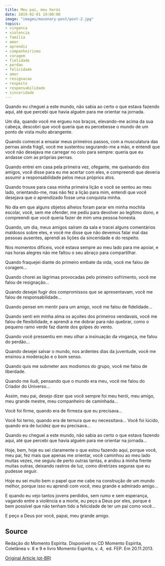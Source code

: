 ```yaml
---
title: Meu pai, meu herói
date: 2019-02-01 19:00:00
image: "images/masonary-post/post-2.jpg"
topics: 
- vinganca
- violencia
- familia
- amor
- aprendiz
- companheirismo
- coragem
- fielidade
- perdao
- felicidade
- amor
- resignacao
- respeito
- responsabilidade
- sinceridade
---
```


Quando eu cheguei a este mundo, não sabia ao certo o que estava fazendo aqui,
até que percebi que havia alguém para me orientar na jornada.

Um dia, quando você me ergueu nos braços, elevando-me acima da sua cabeça,
descobri que você queria que eu percebesse o mundo de um ponto de vista muito
abrangente.

Quando comecei a ensaiar meus primeiros passos, com a musculatura das pernas
ainda frágil, você me sustentou segurando-me a mão, e entendi que você não
desejava me carregar no colo para sempre: queria que eu andasse com as próprias
pernas.

Quando entrei em casa pela primeira vez, ofegante, me queixando dos amigos,
você disse para eu me acertar com eles, e compreendi que deveria assumir a
responsabilidade pelos meus próprios atos.

Quando trouxe para casa minha primeira lição e você se sentou ao meu lado,
orientando-me, mas não fez a lição para mim, entendi que você desejava que o
aprendizado fosse uma conquista minha.

No dia em que alguns objetos alheios foram parar em minha mochila escolar,
você, sem me ofender, me pediu para devolver ao legítimo dono, e compreendi que
você queria fazer de mim uma pessoa honesta.

Quando, um dia, meus amigos saíram da sala e tracei alguns comentários maldosos
sobre eles, e você me disse que não devemos falar mal das pessoas ausentes,
aprendi as lições da sinceridade e do respeito.

Nos momentos difíceis, você estava sempre ao meu lado para me apoiar, e nas
horas alegres não me faltou o seu abraço para compartilhar.

Quando fraquejei diante do primeiro embate da vida, você me falou de coragem...

Quando chorei as lágrimas provocadas pelo primeiro sofrimento, você me falou de
resignação...

Quando desejei fugir dos compromissos que se apresentavam, você me falou de
responsabilidade...

Quando pensei em mentir para um amigo, você me falou de fidelidade...

Quando senti em minha alma os açoites dos primeiros vendavais, você me falou de
flexibilidade, e aprendi a me dobrar para não quebrar, como o pequeno ramo
verde faz diante dos golpes do vento.

Quando você pressentiu em meu olhar a insinuação da vingança, me falou do
perdão...

Quando desejei salvar o mundo, nos ardentes dias da juventude, você me ensinou
a moderação e o bom senso.

Quando quis me submeter aos modismos do grupo, você me falou de liberdade.

Quando me iludi, pensando que o mundo era meu, você me falou do Criador do
Universo...

Assim, meu pai, desejo dizer que você sempre foi meu herói, meu amigo, meu
grande mestre, meu companheiro de caminhada...

Você foi firme, quando era de firmeza que eu precisava...

Você foi terno, quando era de ternura que eu necessitava... Você foi lúcido,
quando era de lucidez que eu precisava...

Quando eu cheguei a este mundo, não sabia ao certo o que estava fazendo aqui,
até que percebi que havia alguém para me orientar na jornada...

Hoje, bem, hoje eu sei claramente o que estou fazendo aqui, porque você, meu
pai, fez mais que apenas me orientar, você caminhou ao meu lado muitas vezes,
me seguiu de perto outras tantas, e andou à minha frente muitas outras,
deixando rastros de luz, como diretrizes seguras que eu pudesse seguir.

Hoje eu sei muito bem o papel que me cabe na construção de um mundo melhor,
porque isso eu aprendi com você, meu grande e admirado amigo...

E quando eu vejo tantos jovens perdidos, sem rumo e sem esperança, vagando
entre a violência e a morte, eu peço a Deus por eles, porque é bem possível que
não tenham tido a felicidade de ter um pai como você...

E peço a Deus por você, papai, meu grande amigo.

## Source
Redação do Momento Espírita.
Disponível no CD Momento Espírita, Coletânea v. 8 e 9
e livro Momento Espírita, v. 4,  ed. FEP.
Em 20.11.2013.


[Original Article (pt-BR)](http://momento.com.br/pt/ler_texto.php?id=773)
